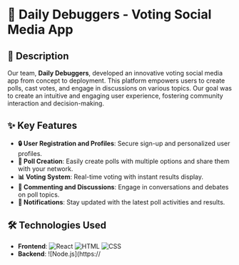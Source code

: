 # 🚀 Daily Debuggers - Voting Social Media App

## 🌟 Description

Our team, **Daily Debuggers**, developed an innovative voting social media app from concept to deployment. This platform empowers users to create polls, cast votes, and engage in discussions on various topics. Our goal was to create an intuitive and engaging user experience, fostering community interaction and decision-making.

## ✨ Key Features

- **🔒 User Registration and Profiles**: Secure sign-up and personalized user profiles.
- **📝 Poll Creation**: Easily create polls with multiple options and share them with your network.
- **📊 Voting System**: Real-time voting with instant results display.
- **💬 Commenting and Discussions**: Engage in conversations and debates on poll topics.
- **🔔 Notifications**: Stay updated with the latest poll activities and results.

## 🛠️ Technologies Used

- **Frontend**: ![React](https://img.shields.io/badge/-React-61DAFB?logo=react&logoColor=white&style=flat-square) ![HTML](https://img.shields.io/badge/-HTML-E34F26?logo=html5&logoColor=white&style=flat-square) ![CSS](https://img.shields.io/badge/-CSS-1572B6?logo=css3&logoColor=white&style=flat-square)
- **Backend**: ![Node.js](https://

